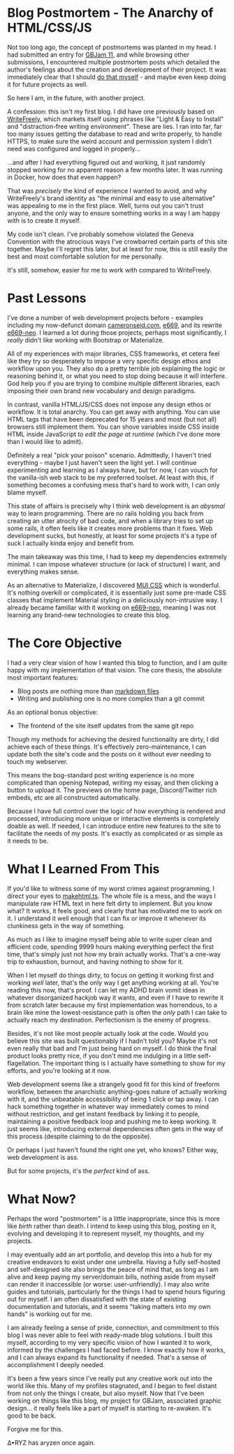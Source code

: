 # Blog Postmortem - The Anarchy of HTML/CSS/JS

Not too long ago, the concept of postmortems was planted in my head. I had submitted an entry for [GBJam 11](https://deltaryz.com/gbjam11), and while browsing other submissions, I encountered multiple postmortem posts which detailed the author's feelings about the creation and development of their project. It was immediately clear that I should [do that myself](https://deltaryz.itch.io/gbgoes2space/devlog/611707/gbjam-11-postmortem) - and maybe even keep doing it for future projects as well.

So here I am, in the future, with another project.

A confession: this isn't my first blog. I did have one previously based on [WriteFreely](https://writefreely.org/), which markets itself using phrases like "Light & Easy to Install" and "distraction-free writing environment". These are lies. I ran into far, far too many issues getting the database to read and write properly, to handle HTTPS, to make sure the weird account and permission system I didn't need was configured and logged in properly...

...and after I had everything figured out and working, it just randomly stopped working for no apparent reason a few months later. It was running in Docker, how does that even happen?

That was *precisely* the kind of experience I wanted to avoid, and why WriteFreely's brand identity as "the minimal and easy to use alternative" was appealing to me in the first place. Well, turns out you can't trust anyone, and the only way to ensure something works in a way I am happy with is to create it myself.

My code isn't clean. I've probably somehow violated the Geneva Convention with the atrocious ways I've crowbarred certain parts of this site together. Maybe I'll regret this later, but at least for now, this is still easily the best and most comfortable solution for me personally.

It's still, somehow, easier for me to work with compared to WriteFreely.

# Past Lessons

I've done a number of web development projects before - examples including my now-defunct domain [cameronseid.com](https://github.com/deltaryz/cameronseid.com), [e669](https://github.com/deltaryz/e669), and its rewrite [e669-neo](https://github.com/deltaryz/e669-neo). I learned a lot during those projects, perhaps most significantly, I *really* didn't like working with Bootstrap or Materialize.

All of my experiences with major libraries, CSS frameworks, et cetera feel like they try so desperately to impose a very specific design ethos and workflow upon you. They also do a pretty terrible job explaining the logic or reasoning behind it, or what you need to stop doing because it will interfere. God help you if you are trying to combine multiple different libraries, each imposing their own brand new vocabulary and design paradigms.

In contrast, vanilla HTML/JS/CSS does not impose any design ethos or workflow. It is total anarchy. You can get away with anything. You can use HTML tags that have been deprecated for 15 years and most (but not all) browsers still implement them. You can shove variables inside CSS inside HTML inside JavaScript *to edit the page at runtime* (which I've done more than I would like to admit).

Definitely a real "pick your poison" scenario. Admittedly, I haven't tried everything - maybe I just haven't seen the light yet. I will continue experimenting and learning as I always have, but for now, I can vouch for the vanilla-ish web stack to be my preferred toolset. At least with this, if something becomes a confusing mess that's hard to work with, I can only blame myself.

This state of affairs is precisely why I think web development is an *abysmal* way to learn programming. There are no rails holding you back from creating an utter atrocity of bad code, and when a library tries to set up some rails, it often feels like it creates more problems than it fixes. Web development sucks, but honestly, at least for some projects it's a type of suck I actually kinda enjoy and benefit from.

The main takeaway was this time, I had to keep my dependencies extremely minimal. I can impose whatever structure (or lack of structure) I want, and everything makes sense.

As an alternative to Materialize, I discovered [MUI CSS](https://www.muicss.com/) which is wonderful. It's nothing overkill or complicated, it is essentially just some pre-made CSS classes that implement Material styling in a deliciously non-intrusive way. I already became familiar with it working on [e669-neo](https://github.com/deltaryz/e669-neo), meaning I was not learning any brand-new technologies to create this blog.


# The Core Objective

I had a very clear vision of how I wanted this blog to function, and I am quite happy with my implementation of that vision. The core thesis, the absolute most important features:

- Blog posts are nothing more than [markdown files](https://github.com/deltaryz/blog/tree/main/posts)
- Writing and publishing one is no more complex than a git commit

As an optional bonus objective:

- The frontend of the site itself updates from the same git repo

Though my methods for achieving the desired functionality are dirty, I did achieve each of these things. It's effectively zero-maintenance, I can update both the site's code and the posts on it without ever needing to touch my webserver.

This means the bog-standard post writing experience is no more complicated than opening Notepad, writing my essay, and then clicking a button to upload it. The previews on the home page, Discord/Twitter rich embeds, etc are all constructed automatically.

Because I have full control over the logic of how everything is rendered and processed, introducing more unique or interactive elements is completely doable as well. If needed, I can introduce entire new features to the site to facilitate the needs of my posts. It's exactly as complicated or as simple as it needs to be.
 
# What I Learned From This

If you'd like to witness some of my worst crimes against programming, I direct your eyes to [makehtml.ts](https://github.com/deltaryz/blog/blob/main/makehtml.ts). The whole file is a mess, and the ways I manipulate raw HTML text in here felt dirty to implement. But you know what? It works, it feels good, and clearly that has motivated me to work on it. I understand it well enough that I can fix or improve it whenever its clunkiness gets in the way of something.

As much as I like to imagine myself being able to write super clean and efficient code, spending 9999 hours making everything perfect the first time, that's simply just not how my brain actually works. That's a one-way trip to exhaustion, burnout, and having nothing to show for it.

When I let myself do things dirty, to focus on getting it working first and working *well* later, that's the only way I get anything working at all. You're reading this now, that's proof. I can let my ADHD brain vomit ideas in whatever disorganized hackjob way it wants, and even if I have to rewrite it from scratch later because my first implementation was horrendous, to a brain like mine the lowest-resistance path is often the *only* path I can take to actually reach my destination. Perfectionism is the enemy of progress.

Besides, it's not like most people actually look at the code. Would you believe this site was built questionably if I hadn't told you? Maybe it's not even really that bad and I'm just being hard on myself. I do think the final product looks pretty nice, if you don't mind me indulging in a little self-flagellation. The important thing is I actually have something to show for my efforts, and you're looking at it now.

Web development seems like a strangely good fit for this kind of freeform workflow, between the anarchistic anything-goes nature of actually working with it, and the unbeatable accessibility of being 1 click or tap away. I can hack something together in whatever way immediately comes to mind without restriction, and get instant feedback by linking it to people, maintaining a positive feedback loop and pushing me to keep working. It just seems like, introducing external dependencies often gets in the way of this process (despite claiming to do the opposite).

Or perhaps I just haven't found the right one yet, who knows? Either way, web development is ass.

But for some projects, it's the *perfect* kind of ass.

# What Now?

Perhaps the word "postmortem" is a little inappropriate, since this is more like *birth* rather than death. I intend to keep using this blog, posting on it, evolving and developing it to represent myself, my thoughts, and my projects.

I may eventually add an art portfolio, and develop this into a hub for my creative endeavors to exist under one umbrella. Having a fully self-hosted and self-designed site also brings the peace of mind that, as long as I am alive and keep paying my server/domain bills, nothing aside from myself can render it inaccessible (or worse: user-unfriendly). I may also write guides and tutorials, particularly for the things I had to spend hours figuring out for myself. I am often dissatisfied with the state of existing documentation and tutorials, and it seems "taking matters into my own hands" is working out for me.

I am already feeling a sense of pride, connection, and commitment to this blog I was never able to feel with ready-made blog solutions. I built this myself, according to my very specific vision of how I wanted it to work, informed by the challenges I had faced before. I know exactly how it works, and I can always expand its functionality if needed. That's a sense of accomplishment I deeply needed.

It's been a few years since I've really put any creative work out into the world like this. Many of my profiles stagnated, and I began to feel distant from not only the things I create, but also myself. Now that I've been working on things like this blog, my project for GBJam, associated graphic design... it really feels like a part of myself is starting to re-awaken. It's good to be back.

Forgive me for this.

∆•RYZ has aryzen once again.